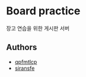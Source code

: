 # Board practice

장고 연습을 위한 게시판 서버

## Authors

- [qpfmtlcp](https://github.com/qpfmtlcp)
- [siransfe](https://github.com/siransfe)
